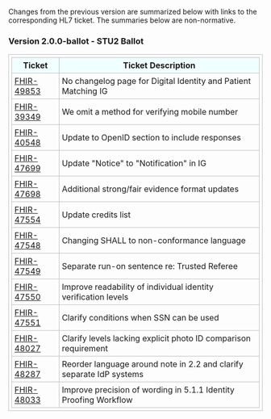 Changes from the previous version are summarized below with links to the corresponding HL7 ticket. The summaries below are non-normative.

### Version 2.0.0-ballot - STU2 Ballot

|Ticket|Ticket Description|
|---------|----------|
|[FHIR-49853](https://jira.hl7.org/browse/FHIR-49853)|No changelog page for Digital Identity and Patient Matching IG|
|[FHIR-39349](https://jira.hl7.org/browse/FHIR-39349)|We omit a method for verifying mobile number|
|[FHIR-40548](https://jira.hl7.org/browse/FHIR-40548)|Update to OpenID section to include responses|
|[FHIR-47699](https://jira.hl7.org/browse/FHIR-47699)|Update "Notice" to "Notification" in IG|
|[FHIR-47698](https://jira.hl7.org/browse/FHIR-47698)|Additional strong/fair evidence format updates|
|[FHIR-47554](https://jira.hl7.org/browse/FHIR-47554)|Update credits list|
|[FHIR-47548](https://jira.hl7.org/browse/47548)|Changing SHALL to non-conformance language|
|[FHIR-47549](https://jira.hl7.org/browse/47549)|Separate run-on sentence re: Trusted Referee|   
|[FHIR-47550](https://jira.hl7.org/browse/47550)|Improve readability of individual identity verification levels|
|[FHIR-47551](https://jira.hl7.org/browse/47551)|Clarify conditions when SSN can be used|
|[FHIR-48027](https://jira.hl7.org/browse/48027)|Clarify levels lacking explicit photo ID comparison requirement|
|[FHIR-48287](https://jira.hl7.org/browse/48287)|Reorder language around note in 2.2 and clarify separate IdP systems|
|[FHIR-48033](https://jira.hl7.org/browse/48033)|Improve precision of wording in 5.1.1 Identity Proofing Workflow|

<style>
table, th, td 
{
  border: 1px solid Silver; 
  padding: 5px
}
th {
  background: Azure; 
}
</style>
